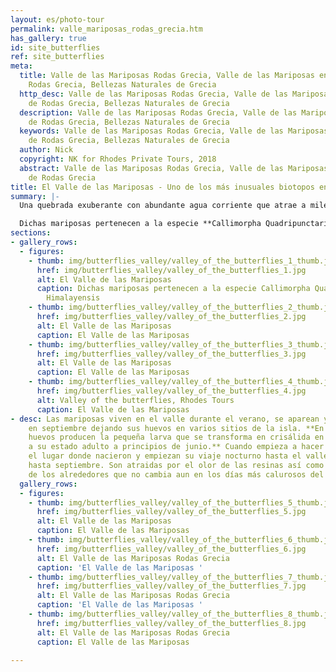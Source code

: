 ```yaml
---
layout: es/photo-tour
permalink: valle_mariposas_rodas_grecia.htm
has_gallery: true
id: site_butterflies
ref: site_butterflies
meta:
  title: Valle de las Mariposas Rodas Grecia, Valle de las Mariposas en la Isla de
    Rodas Grecia, Bellezas Naturales de Grecia
  http_desc: Valle de las Mariposas Rodas Grecia, Valle de las Mariposas en la Isla
    de Rodas Grecia, Bellezas Naturales de Grecia
  description: Valle de las Mariposas Rodas Grecia, Valle de las Mariposas en la Isla
    de Rodas Grecia, Bellezas Naturales de Grecia
  keywords: Valle de las Mariposas Rodas Grecia, Valle de las Mariposas en la Isla
    de Rodas Grecia, Bellezas Naturales de Grecia
  author: Nick
  copyright: NK for Rhodes Private Tours, 2018
  abstract: Valle de las Mariposas Rodas Grecia, Valle de las Mariposas en la Isla
    de Rodas Grecia
title: El Valle de las Mariposas - Uno de los más inusuales biotopos en Europa
summary: |-
  Una quebrada exuberante con abundante agua corriente que atrae a miles de turistas cada año.

  Dichas mariposas pertenecen a la especie **Callimorpha Quadripunctaria Himalayensis** puesto que fueron descubiertas por primera vez en los Himalayas. Desde entonces se ha sabido que también pueden encontrarse en Brasil, Perú, Australia, California y donde los árboles Liquidabar Ortinalis sean nativos ya que éstos contienen una resina con un aroma distintivo y fuerte.
sections:
- gallery_rows:
  - figures:
    - thumb: img/butterflies_valley/valley_of_the_butterflies_1_thumb.jpg
      href: img/butterflies_valley/valley_of_the_butterflies_1.jpg
      alt: El Valle de las Mariposas
      caption: Dichas mariposas pertenecen a la especie Callimorpha Quadripunctaria
        Himalayensis
    - thumb: img/butterflies_valley/valley_of_the_butterflies_2_thumb.jpg
      href: img/butterflies_valley/valley_of_the_butterflies_2.jpg
      alt: El Valle de las Mariposas
      caption: El Valle de las Mariposas
    - thumb: img/butterflies_valley/valley_of_the_butterflies_3_thumb.jpg
      href: img/butterflies_valley/valley_of_the_butterflies_3.jpg
      alt: El Valle de las Mariposas
      caption: El Valle de las Mariposas
    - thumb: img/butterflies_valley/valley_of_the_butterflies_4_thumb.jpg
      href: img/butterflies_valley/valley_of_the_butterflies_4.jpg
      alt: Valley of the butterflies, Rhodes Tours
      caption: El Valle de las Mariposas
- desc: Las mariposas viven en el valle durante el verano, se aparean y luego se marchan
    en septiembre dejando sus huevos en varios sitios de la isla. **En abril estos
    huevos producen la pequeña larva que se transforma en crisálida en mayo y llegan
    a su estado adulto a principios de junio.** Cuando empieza a hacer calor, abandonan
    el lugar donde nacieron y empiezan su viaje nocturno hasta el valle donde permanecerán
    hasta septiembre. Son atraidas por el olor de las resinas así como por la frescura
    de los alrededores que no cambia aun en los días más calurosos del verano.
  gallery_rows:
  - figures:
    - thumb: img/butterflies_valley/valley_of_the_butterflies_5_thumb.jpg
      href: img/butterflies_valley/valley_of_the_butterflies_5.jpg
      alt: El Valle de las Mariposas
      caption: El Valle de las Mariposas
    - thumb: img/butterflies_valley/valley_of_the_butterflies_6_thumb.jpg
      href: img/butterflies_valley/valley_of_the_butterflies_6.jpg
      alt: El Valle de las Mariposas Rodas Grecia
      caption: 'El Valle de las Mariposas '
    - thumb: img/butterflies_valley/valley_of_the_butterflies_7_thumb.jpg
      href: img/butterflies_valley/valley_of_the_butterflies_7.jpg
      alt: El Valle de las Mariposas Rodas Grecia
      caption: 'El Valle de las Mariposas '
    - thumb: img/butterflies_valley/valley_of_the_butterflies_8_thumb.jpg
      href: img/butterflies_valley/valley_of_the_butterflies_8.jpg
      alt: El Valle de las Mariposas Rodas Grecia
      caption: El Valle de las Mariposas

---
```

